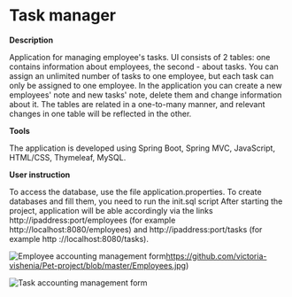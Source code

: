 # Task manager 

**Description**

Application for managing employee's tasks. UI consists of 2 tables: one contains information about employees, the second - about tasks.
You can assign an unlimited number of tasks to one employee, but each task can only be assigned to one employee.
In the application you can create a new employees' note and new tasks' note, delete them and change information about it. The tables are related in a one-to-many manner, and relevant changes in one table will be reflected in the other.

**Tools**

The application is developed using Spring Boot, Spring MVC, JavaScript, HTML/CSS, Thymeleaf, MySQL.

**User instruction**

To access the database, use the file application.properties.
To create databases and fill them, you need to run the init.sql script
After starting the project, application will be able accordingly via the links http://ipaddress:port/employees (for example http://localhost:8080/employees) and http://ipaddress:port/tasks (for example http ://localhost:8080/tasks).

![Employee accounting management form](https://github.com/victoria-vishenia/Pet-project/blob/master/Employees.jpg)https://github.com/victoria-vishenia/Pet-project/blob/master/Employees.jpg)

![Task accounting management form]([ссылка_на_изображение](https://github.com/victoria-vishenia/Pet-project/blob/master/Tasks.jpg)https://github.com/victoria-vishenia/Pet-project/blob/master/Tasks.jpg)

